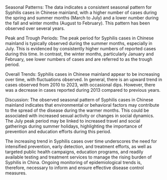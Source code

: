 Seasonal Patterns:
The data indicates a consistent seasonal pattern for Syphilis cases in Chinese mainland, with a higher number of cases during the spring and summer months (March to July) and a lower number during the fall and winter months (August to February). This pattern has been observed over several years.

Peak and Trough Periods:
The peak period for Syphilis cases in Chinese mainland is typically observed during the summer months, especially in July. This is evidenced by consistently higher numbers of reported cases during this time. In contrast, the winter months, particularly January and February, see lower numbers of cases and are referred to as the trough period.

Overall Trends:
Syphilis cases in Chinese mainland appear to be increasing over time, with fluctuations observed. In general, there is an upward trend in cases observed from 2010 to 2023, with occasional dips. However, there was a decrease in cases reported during 2013 compared to previous years.

Discussion:
The observed seasonal pattern of Syphilis cases in Chinese mainland indicates that environmental or behavioral factors may contribute to the spread of the disease during the warmer months. This could be associated with increased sexual activity or changes in social dynamics. The July peak period may be linked to increased travel and social gatherings during summer holidays, highlighting the importance of prevention and education efforts during this period.

The increasing trend in Syphilis cases over time underscores the need for intensified prevention, early detection, and treatment efforts, as well as targeted public health campaigns, education programs, and readily available testing and treatment services to manage the rising burden of Syphilis in China. Ongoing monitoring of epidemiological trends is, therefore, necessary to inform and ensure effective disease control measures.
